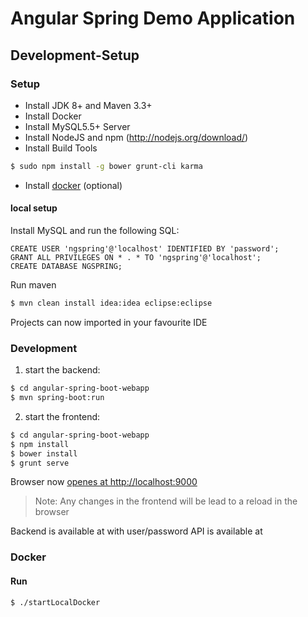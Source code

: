 # Angular Spring Demo Application 

## Development-Setup

### Setup

* Install JDK 8+ and Maven 3.3+
* Install Docker
* Install MySQL5.5+ Server
* Install NodeJS and npm (http://nodejs.org/download/)
* Install Build Tools
```bash
$ sudo npm install -g bower grunt-cli karma
```
* Install [docker](http://docs.docker.com) (optional)


#### local setup

Install MySQL and run the following SQL:
```
CREATE USER 'ngspring'@'localhost' IDENTIFIED BY 'password';
GRANT ALL PRIVILEGES ON * . * TO 'ngspring'@'localhost';
CREATE DATABASE NGSPRING;
```

Run maven

```bash
$ mvn clean install idea:idea eclipse:eclipse
```

Projects can now imported in your favourite IDE

### Development


1. start the backend:

```bash
$ cd angular-spring-boot-webapp
$ mvn spring-boot:run
```

2. start the frontend:

```bash
$ cd angular-spring-boot-webapp
$ npm install
$ bower install
$ grunt serve
```
Browser now [openes at http://localhost:9000](http://localhost:9000)

> Note: Any changes in the frontend will be lead to a reload in the browser


Backend is available at [](http://localhost:9080) with user/password
API is available at [](http://localhost:9080/swagger-ui.html)

### Docker

#### Run

```bash
$ ./startLocalDocker
```